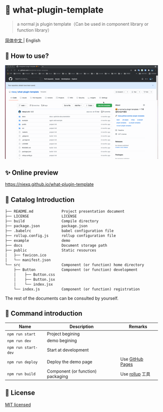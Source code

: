 # 💫 what-plugin-template

> a normal js plugin template（Can be used in component library or function library）

[ 简体中文 ](./README.md) | English

## 🚀 How to use?

![](https://raw.githubusercontent.com/niexq/picbed/main/picgo/use2.gif)

## ✨ Online preview

https://niexq.github.io/what-plugin-template

## 📒 Catalog Introduction

```
├── README.md             Project presentation document
├── LICENSE               LICENSE
├── build                 Compile directory
├── package.json          package.json
├── .babelrc              babel configuration file
├── rollup.config.js      rollup configuration file
├── example               demo
├── docs                  Document storage path
├── public                Static resources
│   ├── favicon.ico
│   └── manifest.json
└── src                   Component (or function) home directory
    ├── Button            Component (or function) development
    │    ├── Button.css
    │    ├── Button.jsx
    │    └── index.jsx
    └── index.js          Component (or function) registration
```

The rest of the documents can be consulted by yourself.

## 🤖 Command introduction

| Name                    | Description           | Remarks                                                 |
| ----------------------- | -------------- | ----------------------------------------------------------------- |
| `npm run start`         | Project begining       |          |
| `npm run dev`           | demo begining  |              |
| `npm run start-dev`     | Start at development      |                          |
| `npm run deploy`        | Deploy the demo page     | Use [GitHub Pages](https://github.com/niexq/react-gh-pages) |
| `npm run build`         | Component (or function) packaging  | Use [rollup](https://www.rollupjs.com/) 工具       |


## 🎫 License

[MIT licensed](./LICENSE)
